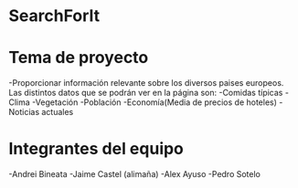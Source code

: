 # SearchForIt
# Tema de proyecto
-Proporcionar información relevante sobre los diversos paises europeos.
Las distintos datos que se podrán ver en la página son:
  -Comidas típicas
  -Clima
  -Vegetación
  -Población
  -Economía(Media de precios de hoteles)
  -Noticias actuales
 
 
 
 
 # Integrantes del equipo
 -Andrei Bineata
 -Jaime Castel (alimaña)
 -Alex Ayuso
 -Pedro Sotelo 

